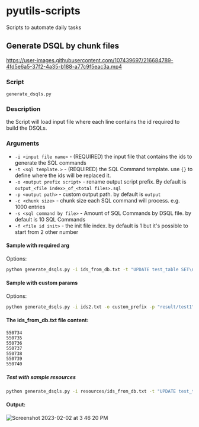 # pyutils-scripts
Scripts to automate daily tasks


## Generate DSQL by chunk files
https://user-images.githubusercontent.com/107439697/216684789-4fd5e6a5-37f2-4a35-b188-a77c9f5eac3a.mp4

### Script
`generate_dsqls.py`

### Description

the Script will load input file where each line contains the id required to build the DSQLs.

### Arguments
  - `-i <input file name>` - (REQUIRED) the input file that contains the ids to generate the SQL commands
  -  `-t <sql template.>` - (REQUIRED) the SQL Command template. use `{}` to define where the ids will be replaced it.
  - `-o <output prefix script>` - rename output script prefix. By default is `output_<file index>_of_<total files>.sql`
  - `-p <output path>` - custom output path. by default is `output`
  - `-c <chunk size>` - chunk size each SQL command will process. e.g. 1000 entries
  -  `-s <sql command by file>` - Amount of SQL Commands by DSQL file. by default is 10 SQL Commands
  -  `-f <file id init>` - the init file index. by default is 1 but it's possible to start from 2 other number

#### Sample with required arg
Options:

``` bash
python generate_dsqls.py -i ids_from_db.txt -t "UPDATE test_table SET\n\t\`status\` = 'NOT_AVAILABLE'\nWHERE id IN ({});\n\n"
```

#### Sample with custom params
Options:

``` bash
python generate_dsqls.py -i ids2.txt -o custom_prefix -p "result/test1" -c 1000 -s 10 -t "UPDATE test_table SET\n\t\`status\` = 'NOT_AVAILABLE'\nWHERE id IN ({});\n\n"
```

#### The ids_from_db.txt file content:
```
550734
550735
550736
550737
550738
550739
550740
```

##### Test with sample resources
``` bash
python generate_dsqls.py -i resources/ids_from_db.txt -t "UPDATE test_table SET\n\t\`status\` = 'NOT_AVAILABLE'\nWHERE id IN ({});\n\n" -c 2 -s 3
```


#### Output:
![Screenshot 2023-02-02 at 3 46 20 PM](https://user-images.githubusercontent.com/107439697/216477024-192749e5-bb08-4a64-9bdf-6d4bfa18040f.png)

